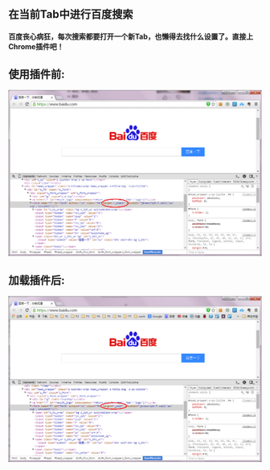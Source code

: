 ## 在当前Tab中进行百度搜索


#### 百度丧心病狂，每次搜索都要打开一个新Tab，也懒得去找什么设置了。直接上Chrome插件吧！
## 使用插件前:
![Alt text](./md_img/baidu_target.png)

## 加载插件后:
![Alt text](./md_img/baidu_target2.png)

